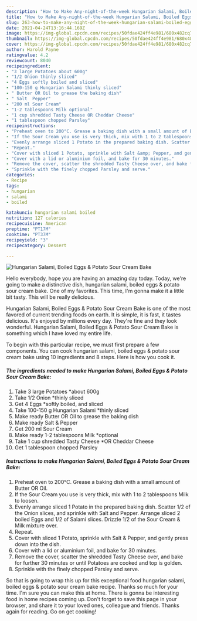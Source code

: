 ```yaml
---
description: "How to Make Any-night-of-the-week Hungarian Salami, Boiled Eggs &amp;amp; Potato Sour Cream Bake"
title: "How to Make Any-night-of-the-week Hungarian Salami, Boiled Eggs &amp;amp; Potato Sour Cream Bake"
slug: 263-how-to-make-any-night-of-the-week-hungarian-salami-boiled-eggs-and-amp-potato-sour-cream-bake
date: 2021-04-24T13:16:44.169Z
image: https://img-global.cpcdn.com/recipes/50fdae424ff4e981/680x482cq70/hungarian-salami-boiled-eggs-potato-sour-cream-bake-recipe-main-photo.jpg
thumbnail: https://img-global.cpcdn.com/recipes/50fdae424ff4e981/680x482cq70/hungarian-salami-boiled-eggs-potato-sour-cream-bake-recipe-main-photo.jpg
cover: https://img-global.cpcdn.com/recipes/50fdae424ff4e981/680x482cq70/hungarian-salami-boiled-eggs-potato-sour-cream-bake-recipe-main-photo.jpg
author: Harold Payne
ratingvalue: 4.2
reviewcount: 8040
recipeingredient:
- "3 large Potatoes about 600g"
- "1/2 Onion thinly sliced"
- "4 Eggs softly boiled and sliced"
- "100-150 g Hungarian Salami thinly sliced"
- " Butter OR Oil to grease the baking dish"
- " Salt  Pepper"
- "200 ml Sour Cream"
- "1-2 tablespoons Milk optional"
- "1 cup shredded Tasty Cheese OR Cheddar Cheese"
- "1 tablespoon chopped Parsley"
recipeinstructions:
- "Preheat oven to 200°C. Grease a baking dish with a small amount of Butter OR Oil."
- "If the Sour Cream you use is very thick, mix with 1 to 2 tablespoons Milk to loosen."
- "Evenly arrange sliced 1 Potato in the prepared baking dish. Scatter 1/2 of the Onion slices, and sprinkle with Salt and Pepper. Arrange sliced 2 boiled Eggs and 1/2 of Salami slices. Drizzle 1/2 of the Sour Cream &amp; Milk mixture over."
- "Repeat."
- "Cover with sliced 1 Potato, sprinkle with Salt &amp; Pepper, and gently press down into the dish."
- "Cover with a lid or aluminium foil, and bake for 30 minutes."
- "Remove the cover, scatter the shredded Tasty Cheese over, and bake for further 30 minutes or until Potatoes are cooked and top is golden."
- "Sprinkle with the finely chopped Parsley and serve."
categories:
- Recipe
tags:
- hungarian
- salami
- boiled

katakunci: hungarian salami boiled 
nutrition: 127 calories
recipecuisine: American
preptime: "PT17M"
cooktime: "PT37M"
recipeyield: "3"
recipecategory: Dessert

---
```



![Hungarian Salami, Boiled Eggs &amp; Potato Sour Cream Bake](https://img-global.cpcdn.com/recipes/50fdae424ff4e981/680x482cq70/hungarian-salami-boiled-eggs-potato-sour-cream-bake-recipe-main-photo.jpg)

Hello everybody, hope you are having an amazing day today. Today, we're going to make a distinctive dish, hungarian salami, boiled eggs &amp; potato sour cream bake. One of my favorites. This time, I'm gonna make it a little bit tasty. This will be really delicious.



Hungarian Salami, Boiled Eggs &amp; Potato Sour Cream Bake is one of the most favored of current trending foods on earth. It is simple, it is fast, it tastes delicious. It's enjoyed by millions every day. They're fine and they look wonderful. Hungarian Salami, Boiled Eggs &amp; Potato Sour Cream Bake is something which I have loved my entire life.


To begin with this particular recipe, we must first prepare a few components. You can cook hungarian salami, boiled eggs &amp; potato sour cream bake using 10 ingredients and 8 steps. Here is how you cook it.

<!--inarticleads1-->

##### The ingredients needed to make Hungarian Salami, Boiled Eggs &amp; Potato Sour Cream Bake:

1. Take 3 large Potatoes *about 600g
1. Take 1/2 Onion *thinly sliced
1. Get 4 Eggs *softly boiled, and sliced
1. Take 100-150 g Hungarian Salami *thinly sliced
1. Make ready  Butter OR Oil to grease the baking dish
1. Make ready  Salt &amp; Pepper
1. Get 200 ml Sour Cream
1. Make ready 1-2 tablespoons Milk *optional
1. Take 1 cup shredded Tasty Cheese *OR Cheddar Cheese
1. Get 1 tablespoon chopped Parsley




<!--inarticleads2-->

##### Instructions to make Hungarian Salami, Boiled Eggs &amp; Potato Sour Cream Bake:

1. Preheat oven to 200°C. Grease a baking dish with a small amount of Butter OR Oil.
1. If the Sour Cream you use is very thick, mix with 1 to 2 tablespoons Milk to loosen.
1. Evenly arrange sliced 1 Potato in the prepared baking dish. Scatter 1/2 of the Onion slices, and sprinkle with Salt and Pepper. Arrange sliced 2 boiled Eggs and 1/2 of Salami slices. Drizzle 1/2 of the Sour Cream &amp; Milk mixture over.
1. Repeat.
1. Cover with sliced 1 Potato, sprinkle with Salt &amp; Pepper, and gently press down into the dish.
1. Cover with a lid or aluminium foil, and bake for 30 minutes.
1. Remove the cover, scatter the shredded Tasty Cheese over, and bake for further 30 minutes or until Potatoes are cooked and top is golden.
1. Sprinkle with the finely chopped Parsley and serve.




So that is going to wrap this up for this exceptional food hungarian salami, boiled eggs &amp; potato sour cream bake recipe. Thanks so much for your time. I'm sure you can make this at home. There is gonna be interesting food in home recipes coming up. Don't forget to save this page in your browser, and share it to your loved ones, colleague and friends. Thanks again for reading. Go on get cooking!
